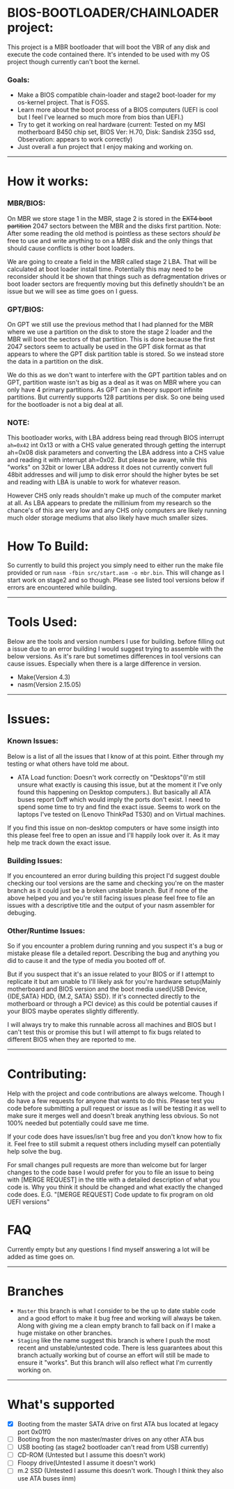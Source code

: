 # BIOS-BOOTLOADER/CHAINLOADER project:
This project is a MBR bootloader that will boot the VBR of any disk and execute the code contained there. It's intended to be used with my OS project though currently can't boot the kernel.

### Goals:

- Make a BIOS compatible chain-loader and stage2 boot-loader for my os-kernel project. That is FOSS.
- Learn more about the boot process of a BIOS computers (UEFI is cool but I feel I've learned so much more from bios than UEFI.)
- Try to get it working on real hardware (current: Tested on my MSI motherboard B450 chip set, BIOS Ver: H.70, Disk: Sandisk 235G ssd, Observation: appears to work correctly)
- Just overall a fun project that I enjoy making and working on.

___

# How it works:
### MBR/BIOS:
On MBR we store stage 1 in the MBR, stage 2 is stored in the ~~EXT4 boot partition~~ 2047 sectors between the MBR and the disks first partition. Note: After some reading the old method is pointless as these sectors *should be* free to use and write anything to on a MBR disk and the only things that should cause conflicts is other boot loaders.

We are going to create a field in the MBR called stage 2 LBA. That will be calculated at boot loader install time. Potentially this may need to be reconsider should it be shown that things such as defragmentation drives or boot loader sectors are frequently moving but this definetly shouldn't be an issue but we will see as time goes on I guess.

### GPT/BIOS:
On GPT we still use the previous method that I had planned for the MBR where we use a partition on the disk to store the stage 2 loader and the MBR will boot the sectors of that partition. This is done because the first 2047 sectors seem to actually be used in the GPT disk format as that appears to where the GPT disk partition table is stored. So we instead store the data in a partition on the disk.

We do this as we don't want to interfere with the GPT partition tables and on GPT, partition waste isn't as big as a deal as it was on MBR where you can only have 4 primary partitions. As GPT can in theory support infinite partitions. But currently supports 128 partitions per disk. So one being used for the bootloader is not a big deal at all.

### NOTE: 
This bootloader works, with LBA address being read through BIOS interrupt `ah=0x42` int 0x13 or with a CHS value generated through getting the interrupt ah=0x08 disk parameters and converting the LBA address into a CHS value and reading it with interrupt ah=0x02. But please be aware, while this "works" on 32bit or lower LBA address it does not currently convert full 48bit addresses and will jump to disk error should the higher bytes be set and reading with LBA is unable to work for whatever reason. 

However CHS only reads shouldn't make up much of the computer market at all. As LBA appears to predate the millinium from my research so the chance's of this are very low and any CHS only computers are likely running much older storage mediums that also likely have much smaller sizes. 

# How To Build:

So currently to build this project you simply need to either run the make file provided or run `nasm -fbin src/start.asm -o mbr.bin`. This will change as I start work on stage2 and so though. Please see listed tool versions below if errors are encountered while building.

---

# Tools Used:
Below are the tools and version numbers I use for building. before filling out a issue due to an error building I would suggest trying to assemble with the below versions. As it's rare but sometimes differences in tool versions can cause issues. Especially when there is a large difference in version.

- Make(Version 4.3)
- nasm(Version 2.15.05)

___

# Issues:

### Known Issues:
Below is a list of all the issues that I know of at this point. Either through my testing or what others have told me about.

- ATA Load function:
Doesn't work correctly on "Desktops"(I'm still unsure what exactly is causing this issue, but at the moment it I've only found this happening on Desktop computers.). But basically all ATA buses report 0xff which would imply the ports don't exist. I need to spend some time to try and find the exact issue. Seems to work on the laptops I've tested on (Lenovo ThinkPad T530) and on Virtual machines.

If you find this issue on non-desktop computers or have some insigth into this please feel free to open an issue and I'll happily look over it. As it may help me track down the exact issue. 

### Building Issues:
If you encountered an error during building this project I'd suggest double checking our tool versions are the same and checking you're on the master branch as it could just be a broken unstable branch. But if none of the above helped you and you're still facing issues please feel free to file an issues with a descriptive title and the output of your nasm assembler for debuging.

### Other/Runtime Issues:
So if you encounter a problem during running and you suspect it's a bug or mistake please file a detailed report. Describing the bug and anything you did to cause it and the type of media you booted off of.


But if you suspect that it's an issue related to your BIOS or if I attempt to replicate it but am unable to I'll likely ask for you're hardware setup(Mainly motherboard and BIOS version and the boot media used{USB Device, {IDE,SATA} HDD, {M.2, SATA} SSD}. If it's connected directly to the motherboard or through a PCI device) as this could be potential causes if your BIOS maybe operates slightly differently. 

I will always try to make this runnable across all machines and BIOS but I can't test this or promise this but I will attempt to fix bugs related to different BIOS when they are reported to me. 

---

# Contributing: 

Help with the project and code contributions are always welcome. Though I do have a few requests for anyone that wants to do this. Please test you code before submitting a pull request or issue as I will be testing it as well to make sure it merges well and doesn't break anything less obvious. So not 100% needed but potentially could save me time.

If your code does have issues/isn't bug free and you don't know how to fix it. Feel free to still submit a request others including myself can potentially help solve the bug.

For small changes pull requests are more than welcome but for larger changes to the code base I would prefer for you to file an issue to being with [MERGE REQUEST] in the title with a detailed description of what you code is. Why you think it should be changed and what exactly the changed code does. E.G. "[MERGE REQUEST] Code update to fix program on old UEFI versions"


# FAQ
Currently empty but any questions I find myself answering a lot will be added as time goes on.

___

# Branches

- `Master` this branch is what I consider to be the up to date stable code and a good effort to make it bug free and working will always be taken. Along with giving me a clean empty branch to fall back on if I make a huge mistake on other branches.
- `Staging` like the name suggest this branch is where I push the most recent and unstable/untested code. There is less guarantees about this branch actually working but of course an effort will still be made to ensure it "works". But this branch will also reflect what I'm currently working on.

___

# What's supported

- [x] Booting from the master SATA drive on first ATA bus located at legacy port 0x01f0
- [ ] Booting from the non master/master drives on any other ATA bus 
- [ ] USB booting (as stage2 bootloader can't read from USB currently)
- [ ] CD-ROM (Untested but I assume this doesn't work)
- [ ] Floopy drive(Untested I assume it doesn't work)
- [ ] m.2 SSD (Untested I assume this doesn't work. Though I think they also use ATA buses iinm)
